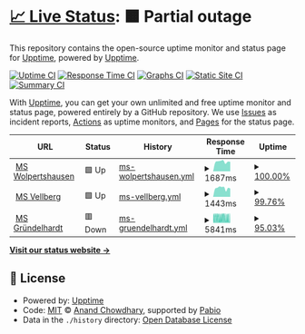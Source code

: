 # [📈 Live Status](https://upptime.github.io/upptime): <!--live status--> **🟧 Partial outage**

This repository contains the open-source uptime monitor and status page for [Upptime](https://upptime.js.org), powered by [Upptime](https://github.com/upptime/upptime).

[![Uptime CI](https://github.com/i-Buildings/setzer-uptime/workflows/Uptime%20CI/badge.svg)](https://github.com/i-Buildings/setzer-uptime/actions?query=workflow%3A%22Uptime+CI%22)
[![Response Time CI](https://github.com/i-Buildings/setzer-uptime/workflows/Response%20Time%20CI/badge.svg)](https://github.com/i-Buildings/setzer-uptime/actions?query=workflow%3A%22Response+Time+CI%22)
[![Graphs CI](https://github.com/i-Buildings/setzer-uptime/workflows/Graphs%20CI/badge.svg)](https://github.com/i-Buildings/setzer-uptime/actions?query=workflow%3A%22Graphs+CI%22)
[![Static Site CI](https://github.com/i-Buildings/setzer-uptime/workflows/Static%20Site%20CI/badge.svg)](https://github.com/i-Buildings/setzer-uptime/actions?query=workflow%3A%22Static+Site+CI%22)
[![Summary CI](https://github.com/i-Buildings/setzer-uptime/workflows/Summary%20CI/badge.svg)](https://github.com/i-Buildings/setzer-uptime/actions?query=workflow%3A%22Summary+CI%22)

With [Upptime](https://upptime.js.org), you can get your own unlimited and free uptime monitor and status page, powered entirely by a GitHub repository. We use [Issues](https://github.com/upptime/upptime/issues) as incident reports, [Actions](https://github.com/i-Buildings/setzer-uptime/actions) as uptime monitors, and [Pages](https://upptime.github.io/upptime) for the status page.

<!--start: status pages-->
<!-- This summary is generated by Upptime (https://github.com/upptime/upptime) -->
<!-- Do not edit this manually, your changes will be overwritten -->
<!-- prettier-ignore -->
| URL | Status | History | Response Time | Uptime |
| --- | ------ | ------- | ------------- | ------ |
| <img alt="" src="https://icons.duckduckgo.com/ip3/dns.loxonecloud.com.ico" height="13"> [MS Wolpertshausen](https://dns.loxonecloud.com/504F94D06D2C) | 🟩 Up | [ms-wolpertshausen.yml](https://github.com/i-Buildings/setzer-uptime/commits/HEAD/history/ms-wolpertshausen.yml) | <details><summary><img alt="Response time graph" src="./graphs/ms-wolpertshausen/response-time-week.png" height="20"> 1687ms</summary><br><a href="https://i-Buildings.github.io/setzer-uptime/history/ms-wolpertshausen"><img alt="Response time 1934" src="https://img.shields.io/endpoint?url=https%3A%2F%2Fraw.githubusercontent.com%2Fi-Buildings%2Fsetzer-uptime%2FHEAD%2Fapi%2Fms-wolpertshausen%2Fresponse-time.json"></a><br><a href="https://i-Buildings.github.io/setzer-uptime/history/ms-wolpertshausen"><img alt="24-hour response time 1650" src="https://img.shields.io/endpoint?url=https%3A%2F%2Fraw.githubusercontent.com%2Fi-Buildings%2Fsetzer-uptime%2FHEAD%2Fapi%2Fms-wolpertshausen%2Fresponse-time-day.json"></a><br><a href="https://i-Buildings.github.io/setzer-uptime/history/ms-wolpertshausen"><img alt="7-day response time 1687" src="https://img.shields.io/endpoint?url=https%3A%2F%2Fraw.githubusercontent.com%2Fi-Buildings%2Fsetzer-uptime%2FHEAD%2Fapi%2Fms-wolpertshausen%2Fresponse-time-week.json"></a><br><a href="https://i-Buildings.github.io/setzer-uptime/history/ms-wolpertshausen"><img alt="30-day response time 3142" src="https://img.shields.io/endpoint?url=https%3A%2F%2Fraw.githubusercontent.com%2Fi-Buildings%2Fsetzer-uptime%2FHEAD%2Fapi%2Fms-wolpertshausen%2Fresponse-time-month.json"></a><br><a href="https://i-Buildings.github.io/setzer-uptime/history/ms-wolpertshausen"><img alt="1-year response time 1934" src="https://img.shields.io/endpoint?url=https%3A%2F%2Fraw.githubusercontent.com%2Fi-Buildings%2Fsetzer-uptime%2FHEAD%2Fapi%2Fms-wolpertshausen%2Fresponse-time-year.json"></a></details> | <details><summary><a href="https://i-Buildings.github.io/setzer-uptime/history/ms-wolpertshausen">100.00%</a></summary><a href="https://i-Buildings.github.io/setzer-uptime/history/ms-wolpertshausen"><img alt="All-time uptime 99.03%" src="https://img.shields.io/endpoint?url=https%3A%2F%2Fraw.githubusercontent.com%2Fi-Buildings%2Fsetzer-uptime%2FHEAD%2Fapi%2Fms-wolpertshausen%2Fuptime.json"></a><br><a href="https://i-Buildings.github.io/setzer-uptime/history/ms-wolpertshausen"><img alt="24-hour uptime 100.00%" src="https://img.shields.io/endpoint?url=https%3A%2F%2Fraw.githubusercontent.com%2Fi-Buildings%2Fsetzer-uptime%2FHEAD%2Fapi%2Fms-wolpertshausen%2Fuptime-day.json"></a><br><a href="https://i-Buildings.github.io/setzer-uptime/history/ms-wolpertshausen"><img alt="7-day uptime 100.00%" src="https://img.shields.io/endpoint?url=https%3A%2F%2Fraw.githubusercontent.com%2Fi-Buildings%2Fsetzer-uptime%2FHEAD%2Fapi%2Fms-wolpertshausen%2Fuptime-week.json"></a><br><a href="https://i-Buildings.github.io/setzer-uptime/history/ms-wolpertshausen"><img alt="30-day uptime 97.27%" src="https://img.shields.io/endpoint?url=https%3A%2F%2Fraw.githubusercontent.com%2Fi-Buildings%2Fsetzer-uptime%2FHEAD%2Fapi%2Fms-wolpertshausen%2Fuptime-month.json"></a><br><a href="https://i-Buildings.github.io/setzer-uptime/history/ms-wolpertshausen"><img alt="1-year uptime 99.03%" src="https://img.shields.io/endpoint?url=https%3A%2F%2Fraw.githubusercontent.com%2Fi-Buildings%2Fsetzer-uptime%2FHEAD%2Fapi%2Fms-wolpertshausen%2Fuptime-year.json"></a></details>
| <img alt="" src="https://icons.duckduckgo.com/ip3/dns.loxonecloud.com.ico" height="13"> [MS Vellberg](https://dns.loxonecloud.com/504F94A1427B) | 🟩 Up | [ms-vellberg.yml](https://github.com/i-Buildings/setzer-uptime/commits/HEAD/history/ms-vellberg.yml) | <details><summary><img alt="Response time graph" src="./graphs/ms-vellberg/response-time-week.png" height="20"> 1443ms</summary><br><a href="https://i-Buildings.github.io/setzer-uptime/history/ms-vellberg"><img alt="Response time 1821" src="https://img.shields.io/endpoint?url=https%3A%2F%2Fraw.githubusercontent.com%2Fi-Buildings%2Fsetzer-uptime%2FHEAD%2Fapi%2Fms-vellberg%2Fresponse-time.json"></a><br><a href="https://i-Buildings.github.io/setzer-uptime/history/ms-vellberg"><img alt="24-hour response time 1116" src="https://img.shields.io/endpoint?url=https%3A%2F%2Fraw.githubusercontent.com%2Fi-Buildings%2Fsetzer-uptime%2FHEAD%2Fapi%2Fms-vellberg%2Fresponse-time-day.json"></a><br><a href="https://i-Buildings.github.io/setzer-uptime/history/ms-vellberg"><img alt="7-day response time 1443" src="https://img.shields.io/endpoint?url=https%3A%2F%2Fraw.githubusercontent.com%2Fi-Buildings%2Fsetzer-uptime%2FHEAD%2Fapi%2Fms-vellberg%2Fresponse-time-week.json"></a><br><a href="https://i-Buildings.github.io/setzer-uptime/history/ms-vellberg"><img alt="30-day response time 2478" src="https://img.shields.io/endpoint?url=https%3A%2F%2Fraw.githubusercontent.com%2Fi-Buildings%2Fsetzer-uptime%2FHEAD%2Fapi%2Fms-vellberg%2Fresponse-time-month.json"></a><br><a href="https://i-Buildings.github.io/setzer-uptime/history/ms-vellberg"><img alt="1-year response time 1821" src="https://img.shields.io/endpoint?url=https%3A%2F%2Fraw.githubusercontent.com%2Fi-Buildings%2Fsetzer-uptime%2FHEAD%2Fapi%2Fms-vellberg%2Fresponse-time-year.json"></a></details> | <details><summary><a href="https://i-Buildings.github.io/setzer-uptime/history/ms-vellberg">99.76%</a></summary><a href="https://i-Buildings.github.io/setzer-uptime/history/ms-vellberg"><img alt="All-time uptime 99.82%" src="https://img.shields.io/endpoint?url=https%3A%2F%2Fraw.githubusercontent.com%2Fi-Buildings%2Fsetzer-uptime%2FHEAD%2Fapi%2Fms-vellberg%2Fuptime.json"></a><br><a href="https://i-Buildings.github.io/setzer-uptime/history/ms-vellberg"><img alt="24-hour uptime 99.48%" src="https://img.shields.io/endpoint?url=https%3A%2F%2Fraw.githubusercontent.com%2Fi-Buildings%2Fsetzer-uptime%2FHEAD%2Fapi%2Fms-vellberg%2Fuptime-day.json"></a><br><a href="https://i-Buildings.github.io/setzer-uptime/history/ms-vellberg"><img alt="7-day uptime 99.76%" src="https://img.shields.io/endpoint?url=https%3A%2F%2Fraw.githubusercontent.com%2Fi-Buildings%2Fsetzer-uptime%2FHEAD%2Fapi%2Fms-vellberg%2Fuptime-week.json"></a><br><a href="https://i-Buildings.github.io/setzer-uptime/history/ms-vellberg"><img alt="30-day uptime 99.71%" src="https://img.shields.io/endpoint?url=https%3A%2F%2Fraw.githubusercontent.com%2Fi-Buildings%2Fsetzer-uptime%2FHEAD%2Fapi%2Fms-vellberg%2Fuptime-month.json"></a><br><a href="https://i-Buildings.github.io/setzer-uptime/history/ms-vellberg"><img alt="1-year uptime 99.82%" src="https://img.shields.io/endpoint?url=https%3A%2F%2Fraw.githubusercontent.com%2Fi-Buildings%2Fsetzer-uptime%2FHEAD%2Fapi%2Fms-vellberg%2Fuptime-year.json"></a></details>
| <img alt="" src="https://icons.duckduckgo.com/ip3/dns.loxonecloud.com.ico" height="13"> [MS Gründelhardt](https://dns.loxonecloud.com/504F94D00DAC) | 🟥 Down | [ms-gruendelhardt.yml](https://github.com/i-Buildings/setzer-uptime/commits/HEAD/history/ms-gruendelhardt.yml) | <details><summary><img alt="Response time graph" src="./graphs/ms-gruendelhardt/response-time-week.png" height="20"> 5841ms</summary><br><a href="https://i-Buildings.github.io/setzer-uptime/history/ms-gruendelhardt"><img alt="Response time 4541" src="https://img.shields.io/endpoint?url=https%3A%2F%2Fraw.githubusercontent.com%2Fi-Buildings%2Fsetzer-uptime%2FHEAD%2Fapi%2Fms-gruendelhardt%2Fresponse-time.json"></a><br><a href="https://i-Buildings.github.io/setzer-uptime/history/ms-gruendelhardt"><img alt="24-hour response time 4916" src="https://img.shields.io/endpoint?url=https%3A%2F%2Fraw.githubusercontent.com%2Fi-Buildings%2Fsetzer-uptime%2FHEAD%2Fapi%2Fms-gruendelhardt%2Fresponse-time-day.json"></a><br><a href="https://i-Buildings.github.io/setzer-uptime/history/ms-gruendelhardt"><img alt="7-day response time 5841" src="https://img.shields.io/endpoint?url=https%3A%2F%2Fraw.githubusercontent.com%2Fi-Buildings%2Fsetzer-uptime%2FHEAD%2Fapi%2Fms-gruendelhardt%2Fresponse-time-week.json"></a><br><a href="https://i-Buildings.github.io/setzer-uptime/history/ms-gruendelhardt"><img alt="30-day response time 5744" src="https://img.shields.io/endpoint?url=https%3A%2F%2Fraw.githubusercontent.com%2Fi-Buildings%2Fsetzer-uptime%2FHEAD%2Fapi%2Fms-gruendelhardt%2Fresponse-time-month.json"></a><br><a href="https://i-Buildings.github.io/setzer-uptime/history/ms-gruendelhardt"><img alt="1-year response time 4541" src="https://img.shields.io/endpoint?url=https%3A%2F%2Fraw.githubusercontent.com%2Fi-Buildings%2Fsetzer-uptime%2FHEAD%2Fapi%2Fms-gruendelhardt%2Fresponse-time-year.json"></a></details> | <details><summary><a href="https://i-Buildings.github.io/setzer-uptime/history/ms-gruendelhardt">95.03%</a></summary><a href="https://i-Buildings.github.io/setzer-uptime/history/ms-gruendelhardt"><img alt="All-time uptime 98.75%" src="https://img.shields.io/endpoint?url=https%3A%2F%2Fraw.githubusercontent.com%2Fi-Buildings%2Fsetzer-uptime%2FHEAD%2Fapi%2Fms-gruendelhardt%2Fuptime.json"></a><br><a href="https://i-Buildings.github.io/setzer-uptime/history/ms-gruendelhardt"><img alt="24-hour uptime 92.09%" src="https://img.shields.io/endpoint?url=https%3A%2F%2Fraw.githubusercontent.com%2Fi-Buildings%2Fsetzer-uptime%2FHEAD%2Fapi%2Fms-gruendelhardt%2Fuptime-day.json"></a><br><a href="https://i-Buildings.github.io/setzer-uptime/history/ms-gruendelhardt"><img alt="7-day uptime 95.03%" src="https://img.shields.io/endpoint?url=https%3A%2F%2Fraw.githubusercontent.com%2Fi-Buildings%2Fsetzer-uptime%2FHEAD%2Fapi%2Fms-gruendelhardt%2Fuptime-week.json"></a><br><a href="https://i-Buildings.github.io/setzer-uptime/history/ms-gruendelhardt"><img alt="30-day uptime 96.47%" src="https://img.shields.io/endpoint?url=https%3A%2F%2Fraw.githubusercontent.com%2Fi-Buildings%2Fsetzer-uptime%2FHEAD%2Fapi%2Fms-gruendelhardt%2Fuptime-month.json"></a><br><a href="https://i-Buildings.github.io/setzer-uptime/history/ms-gruendelhardt"><img alt="1-year uptime 98.75%" src="https://img.shields.io/endpoint?url=https%3A%2F%2Fraw.githubusercontent.com%2Fi-Buildings%2Fsetzer-uptime%2FHEAD%2Fapi%2Fms-gruendelhardt%2Fuptime-year.json"></a></details>

<!--end: status pages-->

[**Visit our status website →**](https://upptime.github.io/upptime)

## 📄 License

- Powered by: [Upptime](https://github.com/upptime/upptime)
- Code: [MIT](./LICENSE) © [Anand Chowdhary](https://anandchowdhary.com), supported by [Pabio](https://pabio.com)
- Data in the `./history` directory: [Open Database License](https://opendatacommons.org/licenses/odbl/1-0/)
